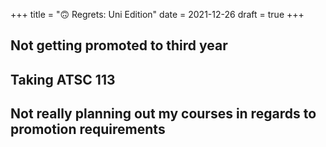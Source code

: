 +++
title = "🙃 Regrets: Uni Edition"
date = 2021-12-26
draft = true
+++

## Not getting promoted to third year

## Taking ATSC 113

## Not really planning out my courses in regards to promotion requirements

